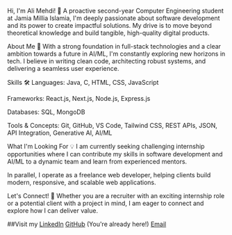 Hi, I'm Ali Mehdi! 👋
A proactive second-year Computer Engineering student at Jamia Millia Islamia, I'm deeply passionate about software development and its power to create impactful solutions. My drive is to move beyond theoretical knowledge and build tangible, high-quality digital products.

About Me 🚀
With a strong foundation in full-stack technologies and a clear ambition towards a future in AI/ML, I'm constantly exploring new horizons in tech. I believe in writing clean code, architecting robust systems, and delivering a seamless user experience.

Skills 🛠️
Languages: Java, C, HTML, CSS, JavaScript

Frameworks: React.js, Next.js, Node.js, Express.js

Databases: SQL, MongoDB

Tools & Concepts: Git, GitHub, VS Code, Tailwind CSS, REST APIs, JSON, API Integration, Generative AI, AI/ML

What I'm Looking For 💡
I am currently seeking challenging internship opportunities where I can contribute my skills in software development and AI/ML to a dynamic team and learn from experienced mentors.

In parallel, I operate as a freelance web developer, helping clients build modern, responsive, and scalable web applications.

Let's Connect! 🤝
Whether you are a recruiter with an exciting internship role or a potential client with a project in mind, I am eager to connect and explore how I can deliver value.

##Visit my
[LinkedIn](http://www.linkedin.com/in/ali-mehdi-a53b802b9)
[GitHub](https://github.com/alimehdi32) (You're already here!)
[Email](alimehdi432faiz@gmail.com) 
<!---
alimehdi32/alimehdi32 is a ✨ special ✨ repository because its `README.md` (this file) appears on your GitHub profile.
You can click the Preview link to take a look at your changes.
--->
